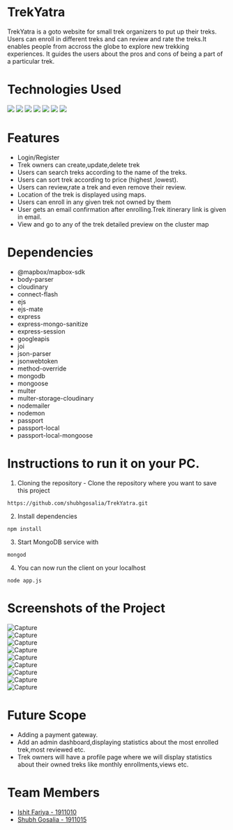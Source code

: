 # TrekYatra
TrekYatra is a goto website for small trek organizers to put up their treks. Users can enroll in different treks and can review and rate the treks.It enables people from accross the globe to explore new trekking experiences. It guides the users about the pros and cons of being a part of a particular trek.

# Technologies Used
<span>
<img src="https://img.shields.io/badge/Node.js-43853D?style=for-the-badge&logo=node.js&logoColor=white">
<img src="https://img.shields.io/badge/Express.js-404D59?style=for-the-badge">
<img src="https://img.shields.io/badge/MongoDB-4EA94B?style=for-the-badge&logo=mongodb&logoColor=white">
<img src="https://img.shields.io/badge/HTML5-E34F26?style=for-the-badge&logo=html5&logoColor=white">
<img src="https://img.shields.io/badge/CSS3-1572B6?style=for-the-badge&logo=css3&logoColor=white">
<img src="https://img.shields.io/badge/JavaScript-323330?style=for-the-badge&logo=javascript&logoColor=F7DF1E">
<img src="https://img.shields.io/badge/Bootstrap-563D7C?style=for-the-badge&logo=bootstrap&logoColor=white">
</span>

# Features
- Login/Register
- Trek owners can create,update,delete trek
- Users can search treks according to the name of the treks.
- Users can sort trek according to price (highest ,lowest).
- Users can review,rate a trek and even remove their review.
- Location of the trek is displayed using maps.
- Users can enroll in any given trek not owned by them
- User gets an email confirmation after enrolling.Trek itinerary link is given in email.
- View and go to any of the trek detailed preview on the cluster map


# Dependencies
- @mapbox/mapbox-sdk
- body-parser
- cloudinary
- connect-flash
- ejs
- ejs-mate
- express
- express-mongo-sanitize
- express-session
- googleapis
- joi
- json-parser
- jsonwebtoken
- method-override
- mongodb
- mongoose
- multer
- multer-storage-cloudinary
- nodemailer
- nodemon
- passport
- passport-local
- passport-local-mongoose

# Instructions to run it on your PC.
1. Cloning the repository - Clone the repository where you want to save this project
```
https://github.com/shubhgosalia/TrekYatra.git
```
2. Install dependencies
```
npm install
```
3. Start MongoDB service with
```
mongod
``` 
4. You can now run the client on your localhost
```
node app.js
```

 
 # Screenshots of the Project
![Capture](https://user-images.githubusercontent.com/75128988/147271924-da49ac3b-c534-4990-8c27-64f044f7fbae.JPG)
<br>
![Capture](https://user-images.githubusercontent.com/75128988/147272049-ea303140-8246-4216-aed3-5b314bbc5f7a.JPG)
<br>
![Capture](https://user-images.githubusercontent.com/75128988/147271533-5e06a3c6-6f9e-4ecb-a02c-15a50636c7a2.JPG)
<br>
![Capture](https://user-images.githubusercontent.com/75128988/147272197-e673959c-a458-420a-8a62-ba9b6498d0b1.JPG)
<br>
![Capture](https://user-images.githubusercontent.com/75128988/147272922-77849516-b837-4402-9776-11680acad696.JPG)
<br>
![Capture](https://user-images.githubusercontent.com/75128988/147272316-dc00556e-d7db-4876-aa2c-6585ea22e1c3.JPG)
<br>
![Capture](https://user-images.githubusercontent.com/75128988/147272485-690b0fb7-84e5-49cc-85da-4d1d345e600e.JPG)
<br>
![Capture](https://user-images.githubusercontent.com/75128988/147272569-6ec8690e-411c-4e79-9b9b-16e941f4660c.JPG)
<br>
![Capture](https://user-images.githubusercontent.com/75128988/147272723-b2273d18-d973-419e-82ad-a24b2e819382.JPG)


# Future Scope

- Adding a payment gateway.
- Add an admin dashboard,displaying statistics about the most enrolled trek,most reviewed etc.
- Trek owners will have a profile page where we will display statistics about their owned treks like monthly enrollments,views etc.


# Team Members
- [Ishit Fariya - 1911010](https://github.com/IshitFariya)
- [Shubh Gosalia - 1911015](https://github.com/shubhgosalia)
